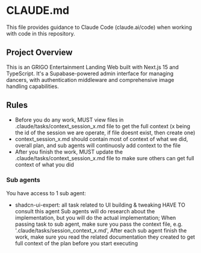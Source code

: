 # CLAUDE.md
This file provides guidance to Claude Code (claude.ai/code) when working with code in this repository.

## Project Overview
This is an GRIGO Entertainment Landing Web built with Next.js 15 and TypeScript. It's a Supabase-powered admin interface for managing dancers, with authentication middleware and comprehensive image handling capabilities.

## Rules
- Before you do any work, MUST view files in .claude/tasks/context_session_x.md file to get the full context (x being the id of the session we are operate, if file doesnt exist, then create one)
- context_session_x.md should contain most of context of what we did, overall plan, and sub agents will continuosly add context to the file
- After you finish the work, MUST update the .claude/tasks/context_session_x.md file to make sure others can get full context of what you did

### Sub agents
You have access to 1 sub agent:
- shadcn-ui-expert: all task related to UI building & tweaking HAVE TO consult this agent
Sub agents will do research about the implementation, but you will do the actual implementation;
When passing task to sub agent, make sure you pass the context file, e.g. '.claude/tasks/session_context_x.md',
After each sub agent finish the work, make sure you read the related documentation they created to get full context of the plan before you start executing